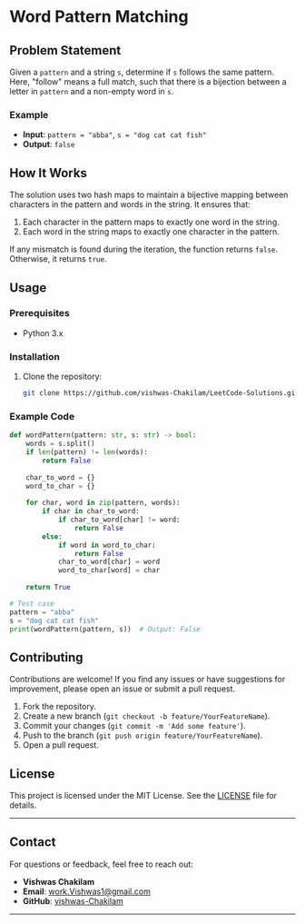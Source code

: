 # Word Pattern Matching


## Problem Statement

Given a `pattern` and a string `s`, determine if `s` follows the same pattern. Here, "follow" means a full match, such that there is a bijection between a letter in `pattern` and a non-empty word in `s`.

### Example
- **Input**: `pattern = "abba"`, `s = "dog cat cat fish"`
- **Output**: `false`

## How It Works

The solution uses two hash maps to maintain a bijective mapping between characters in the pattern and words in the string. It ensures that:
1. Each character in the pattern maps to exactly one word in the string.
2. Each word in the string maps to exactly one character in the pattern.

If any mismatch is found during the iteration, the function returns `false`. Otherwise, it returns `true`.

## Usage

### Prerequisites
- Python 3.x

### Installation
1. Clone the repository:
   ```bash
   git clone https://github.com/vishwas-Chakilam/LeetCode-Solutions.git
   ```
### Example Code
```python
def wordPattern(pattern: str, s: str) -> bool:
    words = s.split()
    if len(pattern) != len(words):
        return False
    
    char_to_word = {}
    word_to_char = {}
    
    for char, word in zip(pattern, words):
        if char in char_to_word:
            if char_to_word[char] != word:
                return False
        else:
            if word in word_to_char:
                return False
            char_to_word[char] = word
            word_to_char[word] = char
    
    return True

# Test case
pattern = "abba"
s = "dog cat cat fish"
print(wordPattern(pattern, s))  # Output: False
```

## Contributing
Contributions are welcome! If you find any issues or have suggestions for improvement, please open an issue or submit a pull request.

1. Fork the repository.
2. Create a new branch (`git checkout -b feature/YourFeatureName`).
3. Commit your changes (`git commit -m 'Add some feature'`).
4. Push to the branch (`git push origin feature/YourFeatureName`).
5. Open a pull request.

## License
This project is licensed under the MIT License. See the [LICENSE](LICENSE) file for details.

---

## Contact
For questions or feedback, feel free to reach out:
- **Vishwas Chakilam**
- **Email**: work.Vishwas1@gmail.com
- **GitHub**: [vishwas-Chakilam](https://github.com/vishwas-Chakilam)

---
